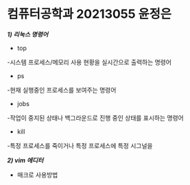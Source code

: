 # 컴퓨터공학과 20213055 윤정은

***1) 리눅스 명령어***

- top

-시스템 프로세스/메모리 사용 현황을 실시간으로 출력하는 명령어

- ps

-현재 실행중인 프로세스를 보여주는 명령어

- jobs

-작업이 중지된 상태나 백그라운드로 진행 중인 상태를 표시하는 명령어

- kill

-특정 프로세스를 죽이거나 특정 프로세스에 특정 시그널을 


***2) vim 에디터***

- 매크로 사용방법

